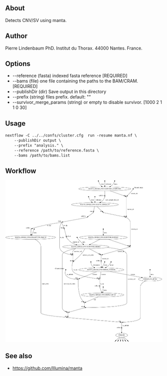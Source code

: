 
## About

Detects CNV/SV using manta.

## Author

Pierre Lindenbaum PhD. Institut du Thorax. 44000 Nantes. France.

## Options

  * --reference (fasta) indexed fasta reference [REQUIRED]
  * --bams (file) one file containing the paths to the BAM/CRAM. [REQUIRED]
  * --publishDir (dir) Save output in this directory
  * --prefix (string) files prefix. default: ""
  * --survivor_merge_params (string) or empty to disable survivor. [1000 2 1 1 0 30]

## Usage

```
nextflow -C ../../confs/cluster.cfg  run -resume manta.nf \
	--publishDir output \
	--prefix "analysis." \
	--reference /path/to/reference.fasta \
	--bams /path/to/bams.list
```

## Workflow

![workflow](./workflow.svg)
  
## See also

  * https://github.com/Illumina/manta


